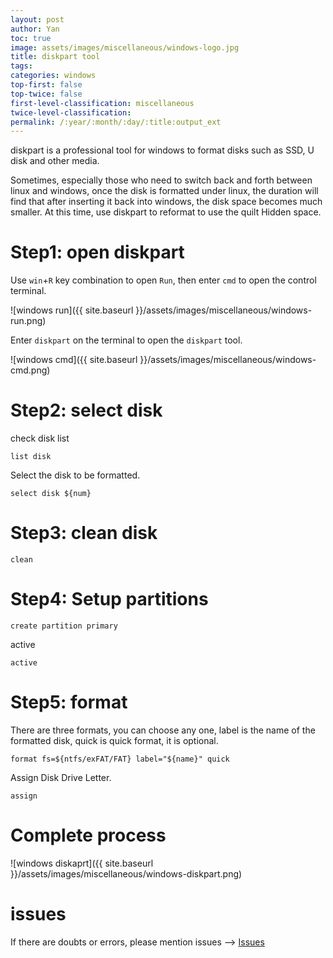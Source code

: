 ```yaml
---
layout: post
author: Yan 
toc: true
image: assets/images/miscellaneous/windows-logo.jpg
title: diskpart tool
tags:
categories: windows
top-first: false
top-twice: false
first-level-classification: miscellaneous
twice-level-classification:
permalink: /:year/:month/:day/:title:output_ext
---
```


diskpart is a professional tool for windows to format disks such as SSD, U disk and other media.

Sometimes, especially those who need to switch back and forth between linux and windows, once the disk is formatted under linux, the duration will find that after inserting it back into windows, the disk space becomes much smaller. At this time, use diskpart to reformat to use the quilt Hidden space.

# Step1: open diskpart

Use `win`+`R` key combination to open `Run`, then enter `cmd` to open the control terminal.

![windows run]({{ site.baseurl }}/assets/images/miscellaneous/windows-run.png)

Enter `diskpart` on the terminal to open the `diskpart` tool.

![windows cmd]({{ site.baseurl }}/assets/images/miscellaneous/windows-cmd.png)

# Step2: select disk

check disk list

```shell
list disk
```

Select the disk to be formatted.

```shell
select disk ${num}
```

# Step3: clean disk

```shell
clean
```

# Step4: Setup partitions

```shell
create partition primary
```

active

```shell
active
```

# Step5: format

There are three formats, you can choose any one, label is the name of the formatted disk, quick is quick format, it is optional.

```shell
format fs=${ntfs/exFAT/FAT} label="${name}" quick
```

Assign Disk Drive Letter.

```shell
assign
```

# Complete process

![windows diskaprt]({{ site.baseurl }}/assets/images/miscellaneous/windows-diskpart.png)

# issues

If there are doubts or errors, please mention issues --> [Issues](https://github.com/yan-wyb/issues/issues)

